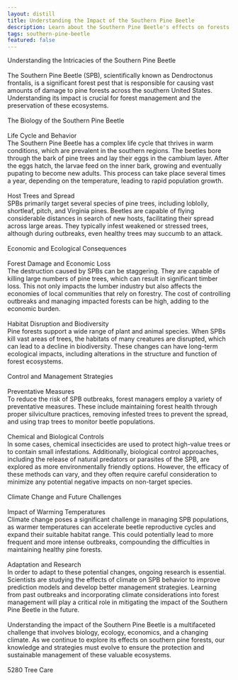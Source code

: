 ```yaml
---
layout: distill
title: Understanding the Impact of the Southern Pine Beetle
description: Learn about the Southern Pine Beetle's effects on forests and ecosystem health.
tags: southern-pine-beetle
featured: false
---
```


Understanding the Intricacies of the Southern Pine Beetle<br /><br />The Southern Pine Beetle (SPB), scientifically known as Dendroctonus frontalis, is a significant forest pest that is responsible for causing vast amounts of damage to pine forests across the southern United States. Understanding its impact is crucial for forest management and the preservation of these ecosystems.<br /><br />The Biology of the Southern Pine Beetle<br /><br />Life Cycle and Behavior<br />The Southern Pine Beetle has a complex life cycle that thrives in warm conditions, which are prevalent in the southern regions. The beetles bore through the bark of pine trees and lay their eggs in the cambium layer. After the eggs hatch, the larvae feed on the inner bark, growing and eventually pupating to become new adults. This process can take place several times a year, depending on the temperature, leading to rapid population growth.<br /><br />Host Trees and Spread<br />SPBs primarily target several species of pine trees, including loblolly, shortleaf, pitch, and Virginia pines. Beetles are capable of flying considerable distances in search of new hosts, facilitating their spread across large areas. They typically infest weakened or stressed trees, although during outbreaks, even healthy trees may succumb to an attack.<br /><br />Economic and Ecological Consequences<br /><br />Forest Damage and Economic Loss<br />The destruction caused by SPBs can be staggering. They are capable of killing large numbers of pine trees, which can result in significant timber loss. This not only impacts the lumber industry but also affects the economies of local communities that rely on forestry. The cost of controlling outbreaks and managing impacted forests can be high, adding to the economic burden.<br /><br />Habitat Disruption and Biodiversity<br />Pine forests support a wide range of plant and animal species. When SPBs kill vast areas of trees, the habitats of many creatures are disrupted, which can lead to a decline in biodiversity. These changes can have long-term ecological impacts, including alterations in the structure and function of forest ecosystems.<br /><br />Control and Management Strategies<br /><br />Preventative Measures<br />To reduce the risk of SPB outbreaks, forest managers employ a variety of preventative measures. These include maintaining forest health through proper silviculture practices, removing infested trees to prevent the spread, and using trap trees to monitor beetle populations.<br /><br />Chemical and Biological Controls<br />In some cases, chemical insecticides are used to protect high-value trees or to contain small infestations. Additionally, biological control approaches, including the release of natural predators or parasites of the SPB, are explored as more environmentally friendly options. However, the efficacy of these methods can vary, and they often require careful consideration to minimize any potential negative impacts on non-target species.<br /><br />Climate Change and Future Challenges<br /><br />Impact of Warming Temperatures<br />Climate change poses a significant challenge in managing SPB populations, as warmer temperatures can accelerate beetle reproductive cycles and expand their suitable habitat range. This could potentially lead to more frequent and more intense outbreaks, compounding the difficulties in maintaining healthy pine forests.<br /><br />Adaptation and Research<br />In order to adapt to these potential changes, ongoing research is essential. Scientists are studying the effects of climate on SPB behavior to improve prediction models and develop better management strategies. Learning from past outbreaks and incorporating climate considerations into forest management will play a critical role in mitigating the impact of the Southern Pine Beetle in the future.<br /><br />Understanding the impact of the Southern Pine Beetle is a multifaceted challenge that involves biology, ecology, economics, and a changing climate. As we continue to explore its effects on southern pine forests, our knowledge and strategies must evolve to ensure the protection and sustainable management of these valuable ecosystems.<br /><br />5280 Tree Care
